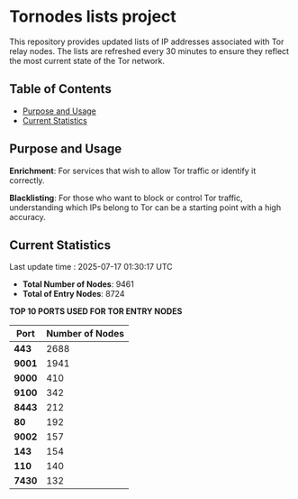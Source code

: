 # Tornodes lists project

This repository provides updated lists of IP addresses associated with Tor relay nodes. The lists are refreshed every 30 minutes to ensure they reflect the most current state of the Tor network.

## Table of Contents

- [Purpose and Usage](#purpose-and-usage)
- [Current Statistics](#current-statistics)


## Purpose and Usage

**Enrichment**: For services that wish to allow Tor traffic or identify it correctly.

**Blacklisting**: For those who want to block or control Tor traffic, understanding which IPs belong to Tor can be a starting point with a high accuracy.

## Current Statistics

Last update time : 2025-07-17 01:30:17 UTC

- **Total Number of Nodes**: 9461
- **Total of Entry Nodes**: 8724

**TOP 10 PORTS USED FOR TOR ENTRY NODES**

| **Port** | **Number of Nodes** |
|------|-----------------|
| **443**   | 2688  |
| **9001**   | 1941  |
| **9000**   | 410  |
| **9100**   | 342  |
| **8443**   | 212  |
| **80**   | 192  |
| **9002**   | 157  |
| **143**   | 154  |
| **110**   | 140  |
| **7430**   | 132  |

